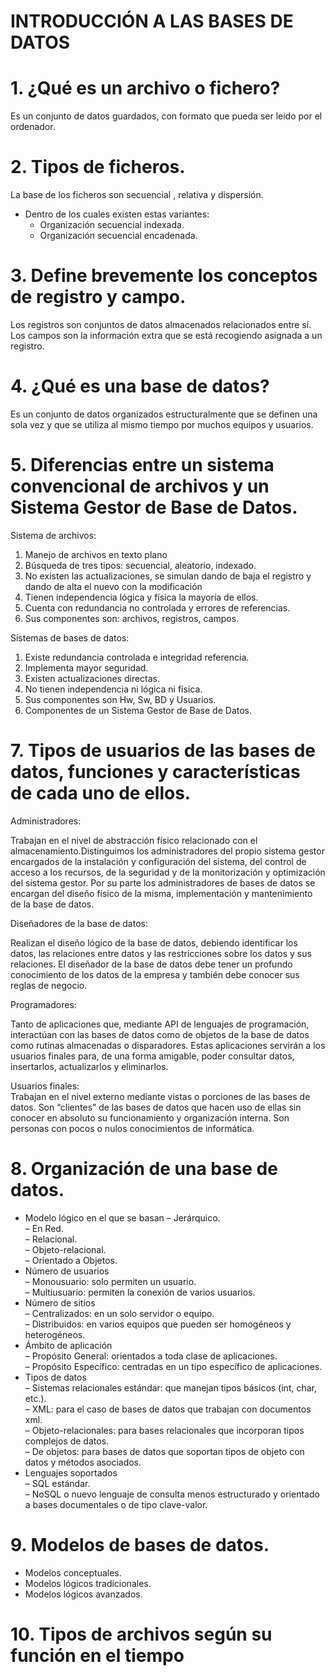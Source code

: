 # INTRODUCCIÓN A LAS BASES DE DATOS

# 1. ¿Qué es un archivo o fichero?  
Es un conjunto de datos guardados, con formato que pueda ser leido por el ordenador.  

# 2. Tipos de ficheros.  
La base de los ficheros son secuencial , relativa y dispersión.
* Dentro de los cuales existen estas variantes:
  * Organización secuencial indexada.
  * Organización secuencial encadenada.  
  
# 3. Define brevemente los conceptos de registro y campo.  
Los registros son conjuntos de datos almacenados relacionados entre sí.   
Los campos son la información extra que se está recogiendo asignada a un registro.  

# 4. ¿Qué es una base de datos?  
Es un conjunto de datos organizados estructuralmente que se definen una sola vez y que se utiliza al mismo tiempo por muchos equipos y usuarios.  

# 5. Diferencias entre un sistema convencional de archivos y un Sistema Gestor de Base de Datos.  
Sistema de archivos:  

1. Manejo de archivos en texto plano
2. Búsqueda de tres tipos: secuencial, aleatorio, indexado.
3. No existen las actualizaciones, se simulan dando de baja el registro y dando de alta el nuevo con la modificación
4. Tienen independencia lógica y física la mayoría de ellos.
5. Cuenta con redundancia no controlada y errores de referencias.
6. Sus componentes son: archivos, registros, campos.  

Sistemas de bases de datos:  

1. Existe redundancia controlada e integridad referencia.
2. Implementa mayor seguridad.
3. Existen actualizaciones directas.
4. No tienen independencia ni lógica ni física.
5. Sus componentes son Hw, Sw, BD y Usuarios. 
6. Componentes de un Sistema Gestor de Base de Datos.  

# 7. Tipos de usuarios de las bases de datos, funciones y características de cada uno de ellos.  

Administradores:  

Trabajan en el nivel de abstracción físico relacionado con el almacenamiento.Distinguimos los administradores del propio sistema gestor encargados de la instalación y configuración del sistema, del control de acceso a los recursos, de la seguridad y de la monitorización y optimización del sistema gestor. Por su parte los administradores de bases de datos se encargan del diseño físico de la misma, implementación y mantenimiento de la base de datos. 

Diseñadores de la base de datos:  

Realizan el diseño lógico de la base de datos, debiendo identificar los datos, las relaciones entre datos y las restricciones sobre los datos y sus relaciones. El diseñador de la base de datos debe tener un profundo conocimiento de los datos de la empresa y también debe conocer sus reglas de negocio.    

Programadores:  

Tanto de aplicaciones que, mediante API de lenguajes de programación, interactúan con las bases de datos como
de objetos de la base de datos como rutinas almacenadas o disparadores. Estas aplicaciones servirán a los usuarios
finales para, de una forma amigable, poder consultar datos, insertarlos, actualizarlos y eliminarlos.  

Usuarios finales:    
Trabajan en el nivel externo mediante vistas o porciones de las bases de datos. Son “clientes” de las bases de datos
que hacen uso de ellas sin conocer en absoluto su funcionamiento y organización interna. Son personas con pocos o
nulos conocimientos de informática.  

# 8. Organización de una base de datos.   
* Modelo lógico en el que se basan
– Jerárquico.  
– En Red.  
– Relacional.  
– Objeto-relacional.  
– Orientado a Objetos.      
* Número de usuarios  
– Monousuario: solo permiten un usuario.  
– Multiusuario: permiten la conexión de varios usuarios.    
* Número de sitios  
– Centralizados: en un solo servidor o equipo.  
– Distribuidos: en varios equipos que pueden ser homogéneos y heterogéneos.    
* Ámbito de aplicación  
– Propósito General: orientados a toda clase de aplicaciones.  
– Propósito Específico: centradas en un tipo específico de aplicaciones.  
* Tipos de datos  
– Sistemas relacionales estándar: que manejan tipos básicos (int, char, etc.).  
– XML: para el caso de bases de datos que trabajan con documentos xml.  
– Objeto-relacionales: para bases relacionales que incorporan tipos complejos de datos.  
– De objetos: para bases de datos que soportan tipos de objeto con datos y métodos asociados.   
* Lenguajes soportados  
– SQL estándar.  
– NoSQL o nuevo lenguaje de consulta menos estructurado y orientado a bases documentales o de tipo
clave-valor.  

# 9. Modelos de bases de datos.  

* Modelos conceptuales.
* Modelos lógicos tradicionales.
* Modelos lógicos avanzados.

# 10. Tipos de archivos según su función en el tiempo
